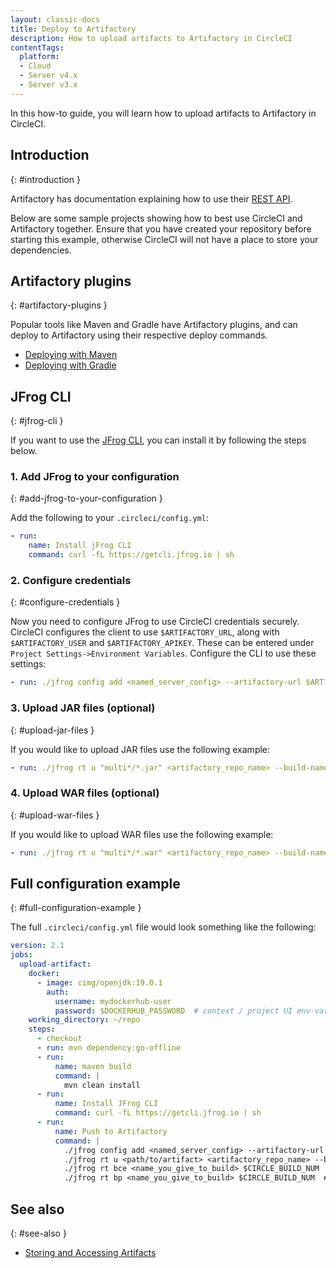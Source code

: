 ```yaml
---
layout: classic-docs
title: Deploy to Artifactory
description: How to upload artifacts to Artifactory in CircleCI
contentTags:
  platform:
  - Cloud
  - Server v4.x
  - Server v3.x
---
```


In this how-to guide, you will learn how to upload artifacts to Artifactory in CircleCI.

## Introduction
{: #introduction }

Artifactory has documentation explaining how to use their [REST API](https://www.jfrog.com/confluence/display/RTF/Artifactory+REST+API).

Below are some sample projects showing how to best use CircleCI and Artifactory together. Ensure that you have created your repository before starting this example, otherwise CircleCI will not have a place to store your dependencies.

## Artifactory plugins
{: #artifactory-plugins }

Popular tools like Maven and Gradle have Artifactory plugins, and can deploy to Artifactory using their respective deploy commands.

- [Deploying with Maven](https://www.jfrog.com/confluence/display/RTF/Maven+Artifactory+Plugin)
- [Deploying with Gradle](https://www.jfrog.com/confluence/display/RTF/Gradle+Artifactory+Plugin)

## JFrog CLI
{: #jfrog-cli }

If you want to use the [JFrog CLI](https://www.jfrog.com/confluence/display/CLI/JFrog+CLI), you can install it by following the steps below.

### 1. Add JFrog to your configuration
{: #add-jfrog-to-your-configuration }

Add the following to your `.circleci/config.yml`:

```yml
- run:
    name: Install jFrog CLI
    command: curl -fL https://getcli.jfrog.io | sh

```
### 2. Configure credentials
{: #configure-credentials }

Now you need to configure JFrog to use CircleCI credentials securely. CircleCI configures the client to use `$ARTIFACTORY_URL`, along with `$ARTIFACTORY_USER` and `$ARTIFACTORY_APIKEY`. These can be entered under `Project Settings->Environment Variables`. Configure the CLI to use these settings:

```yml
- run: ./jfrog config add <named_server_config> --artifactory-url $ARTIFACTORY_URL --user $ARTIFACTORY_USER --apikey $ARTIFACTORY_APIKEY --interactive=false
```

### 3. Upload JAR files (optional)
{: #upload-jar-files }

If you would like to upload JAR files use the following example:

```yml
- run: ./jfrog rt u "multi*/*.jar" <artifactory_repo_name> --build-name=<name_you_give_to_build> --build-number=$CIRCLE_BUILD_NUM --flat=false
```

### 4. Upload WAR files (optional)
{: #upload-war-files }

If you would like to upload WAR files use the following example:

```yml
- run: ./jfrog rt u "multi*/*.war" <artifactory_repo_name> --build-name=<name_you_give_to_build> --build-number=$CIRCLE_BUILD_NUM --flat=false
```

## Full configuration example
{: #full-configuration-example }

The full `.circleci/config.yml` file would look something like the following:

```yml
version: 2.1
jobs:
  upload-artifact:
    docker:
      - image: cimg/openjdk:19.0.1
        auth:
          username: mydockerhub-user
          password: $DOCKERHUB_PASSWORD  # context / project UI env-var reference
    working_directory: ~/repo
    steps:
      - checkout
      - run: mvn dependency:go-offline
      - run:
          name: maven build
          command: |
            mvn clean install
      - run:
          name: Install JFrog CLI
          command: curl -fL https://getcli.jfrog.io | sh
      - run:
          name: Push to Artifactory
          command: |
            ./jfrog config add <named_server_config> --artifactory-url $ARTIFACTORY_URL --user $ARTIFACTORY_USER --apikey $ARTIFACTORY_APIKEY --interactive=false
            ./jfrog rt u <path/to/artifact> <artifactory_repo_name> --build-name=<name_you_give_to_build> --build-number=$CIRCLE_BUILD_NUM
            ./jfrog rt bce <name_you_give_to_build> $CIRCLE_BUILD_NUM  # collects all environment variables on the agent
            ./jfrog rt bp <name_you_give_to_build> $CIRCLE_BUILD_NUM  # attaches ^^ to the build in artifactory
```

## See also
{: #see-also }

- [Storing and Accessing Artifacts](/docs/artifacts/)

